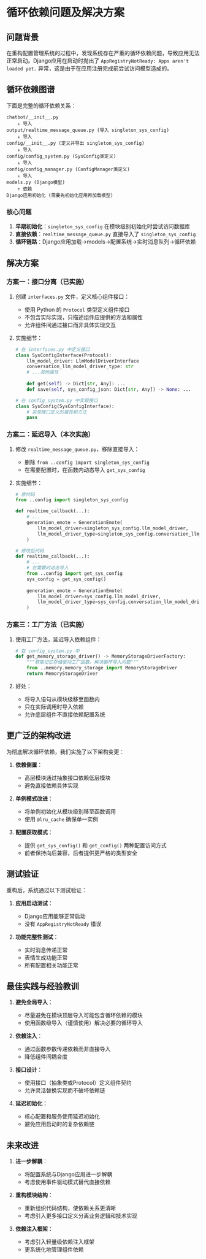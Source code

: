 # 循环依赖问题及解决方案

## 问题背景

在重构配置管理系统的过程中，发现系统存在严重的循环依赖问题，导致应用无法正常启动。Django应用在启动时抛出了 `AppRegistryNotReady: Apps aren't loaded yet.` 异常，这是由于在应用注册完成前尝试访问模型造成的。

## 循环依赖图谱

下面是完整的循环依赖关系：

```
chatbot/__init__.py
    ↓ 导入
output/realtime_message_queue.py (导入 singleton_sys_config)
    ↓ 导入
config/__init__.py (定义并导出 singleton_sys_config)
    ↓ 导入
config/config_system.py (SysConfig类定义)
    ↓ 导入
config/config_manager.py (ConfigManager类定义)
    ↓ 导入
models.py (Django模型)
    ↑ 依赖
Django应用初始化 (需要先初始化应用再加载模型)
```

### 核心问题

1. **早期初始化**：`singleton_sys_config` 在模块级别初始化时尝试访问数据库
2. **直接依赖**：`realtime_message_queue.py` 直接导入了 `singleton_sys_config`
3. **循环链路**：Django应用加载→models→配置系统→实时消息队列→循环依赖

## 解决方案

### 方案一：接口分离（已实施）

1. 创建 `interfaces.py` 文件，定义核心组件接口：
   - 使用 Python 的 `Protocol` 类型定义组件接口
   - 不包含实际实现，只描述组件应提供的方法和属性
   - 允许组件间通过接口而非具体实现交互

2. 实施细节：
   ```python
   # 在 interfaces.py 中定义接口
   class SysConfigInterface(Protocol):
       llm_model_driver: LlmModelDriverInterface
       conversation_llm_model_driver_type: str
       # ...其他属性
       
       def get(self) -> Dict[str, Any]: ...
       def save(self, sys_config_json: Dict[str, Any]) -> None: ...
   
   # 在 config_system.py 中实现接口
   class SysConfig(SysConfigInterface):
       # 实现接口定义的属性和方法
       pass
   ```

### 方案二：延迟导入（本次实施）

1. 修改 `realtime_message_queue.py`，移除直接导入：
   - 删除 `from ..config import singleton_sys_config`
   - 在需要配置时，在函数内动态导入 `get_sys_config`
   
2. 实施细节：
   ```python
   # 原代码
   from ..config import singleton_sys_config
   
   def realtime_callback(...):
       # ...
       generation_emote = GenerationEmote(
           llm_model_driver=singleton_sys_config.llm_model_driver,
           llm_model_driver_type=singleton_sys_config.conversation_llm_model_driver_type
       )
   
   # 修改后代码
   def realtime_callback(...):
       # ...
       # 在需要时动态导入
       from ..config import get_sys_config
       sys_config = get_sys_config()
       
       generation_emote = GenerationEmote(
           llm_model_driver=sys_config.llm_model_driver,
           llm_model_driver_type=sys_config.conversation_llm_model_driver_type
       )
   ```

### 方案三：工厂方法（已实施）

1. 使用工厂方法，延迟导入依赖组件：
   ```python
   # 在 config_system.py 中
   def get_memory_storage_driver() -> MemoryStorageDriverFactory:
       """获取记忆存储驱动工厂函数，解决循环导入问题"""
       from ..memory.memory_storage import MemoryStorageDriver
       return MemoryStorageDriver
   ```

2. 好处：
   - 将导入语句从模块级移至函数内
   - 只在实际调用时导入依赖
   - 允许底层组件不直接依赖配置系统

## 更广泛的架构改进

为彻底解决循环依赖，我们实施了以下架构变更：

1. **依赖倒置**：
   - 高层模块通过抽象接口依赖低层模块
   - 避免直接依赖具体实现

2. **单例模式改进**：
   - 将单例初始化从模块级别移至函数调用
   - 使用 `@lru_cache` 确保单一实例

3. **配置获取模式**：
   - 提供 `get_sys_config()` 和 `get_config()` 两种配置访问方式
   - 前者保持向后兼容，后者提供更严格的类型安全

## 测试验证

重构后，系统通过以下测试验证：

1. **应用启动测试**：
   - Django应用能够正常启动
   - 没有 `AppRegistryNotReady` 错误

2. **功能完整性测试**：
   - 实时消息传递正常
   - 表情生成功能正常
   - 所有配置相关功能正常

## 最佳实践与经验教训

1. **避免全局导入**：
   - 尽量避免在模块顶层导入可能包含循环依赖的模块
   - 使用函数级导入（谨慎使用）解决必要的循环导入

2. **依赖注入**：
   - 通过函数参数传递依赖而非直接导入
   - 降低组件间耦合度

3. **接口设计**：
   - 使用接口（抽象类或Protocol）定义组件契约
   - 允许灵活替换实现而不破坏依赖链

4. **延迟初始化**：
   - 核心配置和服务使用延迟初始化
   - 避免应用启动时的复杂依赖链

## 未来改进

1. **进一步解耦**：
   - 将配置系统与Django应用进一步解耦
   - 考虑使用事件驱动模式替代直接依赖

2. **重构模块结构**：
   - 重新组织代码结构，使依赖关系更清晰
   - 考虑引入更多接口定义分离业务逻辑和技术实现

3. **依赖注入框架**：
   - 考虑引入轻量级依赖注入框架
   - 更系统化地管理组件依赖 